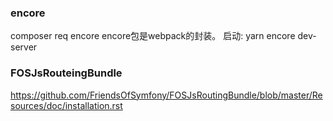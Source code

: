 ### encore
composer req encore
encore包是webpack的封装。
启动: yarn encore dev-server


### FOSJsRouteingBundle

https://github.com/FriendsOfSymfony/FOSJsRoutingBundle/blob/master/Resources/doc/installation.rst